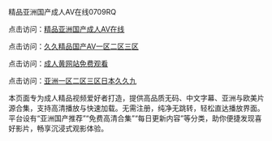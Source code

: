 精品亚洲国产成人AⅤ在线0709RQ

点击访问：<a href="https://heiliaoxqkkct.pages.dev/">精品亚洲国产成人AⅤ在线</a>

点击访问：<a href="https://heiliaoxwd5i8.pages.dev/">久久精品国产AV一区二区三区</a>

点击访问：<a href="https://heiliaowt0d7p.pages.dev/">成人黄网站免费观看</a>

点击访问：<a href="https://heiliaoga6s9v.pages.dev/">亚洲一区二区三区日本久久九</a>

本页面专为成人精品视频爱好者打造，提供高品质无码、中文字幕、亚洲与欧美片源合集，支持高清播放与快速加载。无需注册，纯净无跳转，轻松直达播放界面。  
平台设有“亚洲国产推荐”“免费高清合集”“每日更新内容”等分类，助你便捷发现喜好影片，畅享沉浸式观影体验。

<span style="display:none;">[Canonical link](https://github.com/E20250709/So10 ）</span>
